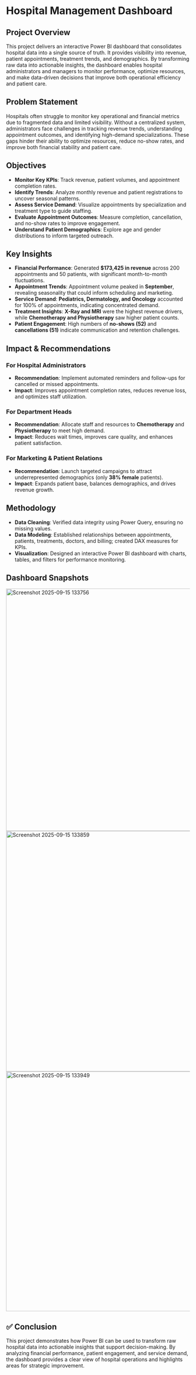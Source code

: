 
# Hospital Management Dashboard

##  Project Overview  
This project delivers an interactive Power BI dashboard that consolidates hospital data into a single source of truth. It provides visibility into revenue, patient appointments, treatment trends, and demographics. By transforming raw data into actionable insights, the dashboard enables hospital administrators and managers to monitor performance, optimize resources, and make data-driven decisions that improve both operational efficiency and patient care.  


##  Problem Statement  
Hospitals often struggle to monitor key operational and financial metrics due to fragmented data and limited visibility. Without a centralized system, administrators face challenges in tracking revenue trends, understanding appointment outcomes, and identifying high-demand specializations. These gaps hinder their ability to optimize resources, reduce no-show rates, and improve both financial stability and patient care.  



##  Objectives  
- **Monitor Key KPIs**: Track revenue, patient volumes, and appointment completion rates.  
- **Identify Trends**: Analyze monthly revenue and patient registrations to uncover seasonal patterns.  
- **Assess Service Demand**: Visualize appointments by specialization and treatment type to guide staffing.  
- **Evaluate Appointment Outcomes**: Measure completion, cancellation, and no-show rates to improve engagement.  
- **Understand Patient Demographics**: Explore age and gender distributions to inform targeted outreach.  



##  Key Insights  
- **Financial Performance**: Generated **$173,425 in revenue** across 200 appointments and 50 patients, with significant month-to-month fluctuations.  
- **Appointment Trends**: Appointment volume peaked in **September**, revealing seasonality that could inform scheduling and marketing.  
- **Service Demand**: **Pediatrics, Dermatology, and Oncology** accounted for 100% of appointments, indicating concentrated demand.  
- **Treatment Insights**: **X-Ray and MRI** were the highest revenue drivers, while **Chemotherapy and Physiotherapy** saw higher patient counts.  
- **Patient Engagement**: High numbers of **no-shows (52)** and **cancellations (51)** indicate communication and retention challenges.  



##  Impact & Recommendations  

### For Hospital Administrators  
- **Recommendation**: Implement automated reminders and follow-ups for cancelled or missed appointments.  
- **Impact**: Improves appointment completion rates, reduces revenue loss, and optimizes staff utilization.  

### For Department Heads  
- **Recommendation**: Allocate staff and resources to **Chemotherapy** and **Physiotherapy** to meet high demand.  
- **Impact**: Reduces wait times, improves care quality, and enhances patient satisfaction.  

### For Marketing & Patient Relations  
- **Recommendation**: Launch targeted campaigns to attract underrepresented demographics (only **38% female** patients).  
- **Impact**: Expands patient base, balances demographics, and drives revenue growth.  


##  Methodology  
- **Data Cleaning**: Verified data integrity using Power Query, ensuring no missing values.  
- **Data Modeling**: Established relationships between appointments, patients, treatments, doctors, and billing; created DAX measures for KPIs.  
- **Visualization**: Designed an interactive Power BI dashboard with charts, tables, and filters for performance monitoring.  


## Dashboard Snapshots  
<img width="1188" height="663" alt="Screenshot 2025-09-15 133756" src="https://github.com/user-attachments/assets/947735e6-8e2a-4bdf-a0c2-2be2501e0215" />
<img width="1187" height="658" alt="Screenshot 2025-09-15 133859" src="https://github.com/user-attachments/assets/5860e04c-f3b9-4e55-a1b8-25b46e24b83a" />
<img width="1185" height="656" alt="Screenshot 2025-09-15 133949" src="https://github.com/user-attachments/assets/952db66f-539e-4157-b09c-a4336b279444" />





## ✅ Conclusion  
This project demonstrates how Power BI can be used to transform raw hospital data into actionable insights that support decision-making. By analyzing financial performance, patient engagement, and service demand, the dashboard provides a clear view of hospital operations and highlights areas for strategic improvement.  

